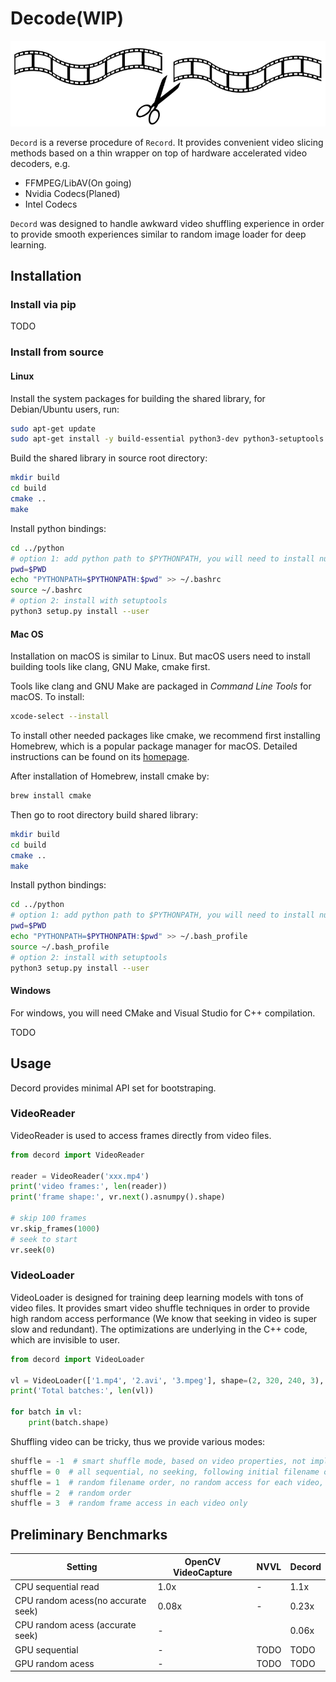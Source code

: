 # Decode(WIP)

![symbol](docs/symbol.png)

`Decord` is a reverse procedure of `Record`. It provides convenient video slicing methods based on a thin wrapper on top of hardware accelerated video decoders, e.g.

- FFMPEG/LibAV(On going)
- Nvidia Codecs(Planed)
- Intel Codecs

`Decord` was designed to handle awkward video shuffling experience in order to provide smooth experiences similar to random image loader for deep learning.

## Installation

### Install via pip
TODO

### Install from source

#### Linux

Install the system packages for building the shared library, for Debian/Ubuntu users, run:

```bash
sudo apt-get update
sudo apt-get install -y build-essential python3-dev python3-setuptools make cmake libavcodec-dev libavfilter-dev libavformat-dev libavutil-dev
```

Build the shared library in source root directory:

```bash
mkdir build
cd build
cmake ..
make
```

Install python bindings:

```bash
cd ../python
# option 1: add python path to $PYTHONPATH, you will need to install numpy separately
pwd=$PWD
echo "PYTHONPATH=$PYTHONPATH:$pwd" >> ~/.bashrc
source ~/.bashrc
# option 2: install with setuptools
python3 setup.py install --user
```

#### Mac OS

Installation on macOS is similar to Linux. But macOS users need to install building tools like clang, GNU Make, cmake first.

Tools like clang and GNU Make are packaged in *Command Line Tools* for macOS. To install:

```bash
xcode-select --install
```

To install other needed packages like cmake, we recommend first installing Homebrew, which is a popular package manager for macOS. Detailed instructions can be found on its [homepage](https://brew.sh/).

After installation of Homebrew, install cmake by:

```bash
brew install cmake
```

Then go to root directory build shared library:

```bash
mkdir build
cd build
cmake ..
make
```


Install python bindings:

```bash
cd ../python
# option 1: add python path to $PYTHONPATH, you will need to install numpy separately
pwd=$PWD
echo "PYTHONPATH=$PYTHONPATH:$pwd" >> ~/.bash_profile
source ~/.bash_profile
# option 2: install with setuptools
python3 setup.py install --user
```


#### Windows

For windows, you will need CMake and Visual Studio for C++ compilation.

TODO


## Usage

Decord provides minimal API set for bootstraping.

### VideoReader

VideoReader is used to access frames directly from video files.

```python
from decord import VideoReader

reader = VideoReader('xxx.mp4')
print('video frames:', len(reader))
print('frame shape:', vr.next().asnumpy().shape)

# skip 100 frames
vr.skip_frames(1000)
# seek to start
vr.seek(0)

```

### VideoLoader

VideoLoader is designed for training deep learning models with tons of video files. 
It provides smart video shuffle techniques in order to provide high random access performance (We know that seeking in video is super slow and redundant).
The optimizations are underlying in the C++ code, which are invisible to user.

```python
from decord import VideoLoader

vl = VideoLoader(['1.mp4', '2.avi', '3.mpeg'], shape=(2, 320, 240, 3), interval=1, skip=5, shuffle=1)
print('Total batches:', len(vl))

for batch in vl:
    print(batch.shape)
```

Shuffling video can be tricky, thus we provide various modes:

```python
shuffle = -1  # smart shuffle mode, based on video properties, not implemented yet
shuffle = 0  # all sequential, no seeking, following initial filename order
shuffle = 1  # random filename order, no random access for each video, very efficient
shuffle = 2  # random order
shuffle = 3  # random frame access in each video only
```

## Preliminary Benchmarks

| Setting             | OpenCV VideoCapture | NVVL | Decord |
|---------------------|---------------------|------|--------|
| CPU sequential read | 1.0x                | -    | 1.1x   |
| CPU random acess(no accurate seek)  | 0.08x                | -    | 0.23x  |
| CPU random acess (accurate seek)                    |    -                 |      |  0.06x  |
| GPU sequential                    |       -              |  TODO    |    TODO    |
| GPU random acess                   |      -               |  TODO    |   TODO     |